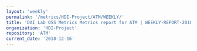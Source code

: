 ```yaml
---
layout: 'weekly'
permalink: '/metrics/HDI-Project/ATM/WEEKLY/'
title: 'DAI Lab OSS Metrics Metrics report for ATM | WEEKLY-REPORT-2018-12-16'
organization: 'HDI-Project'
repository: 'ATM'
current_date: '2018-12-16'
---
```

